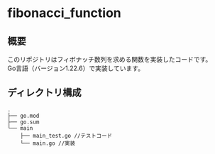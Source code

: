 # fibonacci_function

## 概要
このリポジトリはフィボナッチ数列を求める関数を実装したコードです。  
Go言語（バージョン1.22.6）で実装しています。

## ディレクトリ構成

```
.
├── go.mod
├── go.sum
└── main
    ├── main_test.go //テストコード
    └── main.go //実装
```
